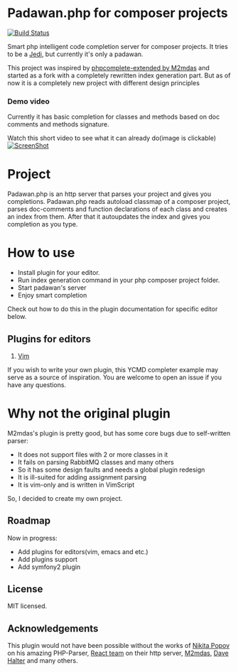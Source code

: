 Padawan.php for composer projects
=================================

[![Build Status](https://travis-ci.org/mkusher/padawan.php.svg?branch=master)](https://travis-ci.org/mkusher/padawan.php)

Smart php intelligent code completion server for composer projects.
It tries to be a [Jedi](https://github.com/davidhalter/jedi-vim),
but currently it's only a padawan.

This project was inspired by
[phpcomplete-extended by M2mdas](https://github.com/m2mdas/phpcomplete-extended)
and started as a fork with a completely rewritten index generation part.
But as of now it is a completely new project with different design principles

### Demo video

Currently it has basic completion for classes and methods based on doc comments
and methods signature.

Watch this short video to see what it can already do(image is clickable)
[![ScreenShot](http://i1.ytimg.com/vi/Y54P2N1T6-I/maxresdefault.jpg)](https://www.youtube.com/watch?v=Y54P2N1T6-I)

Project
=======

Padawan.php is an http server that parses your project and gives you
completions.
Padawan.php reads autoload classmap of a composer project, parses
doc-comments and function declarations of each class and creates an index
from them. After that it autoupdates the index and gives you completion
as you type.

How to use
==========

- Install plugin for your editor.
- Run index generation command in your php composer
project folder.
- Start padawan's server
- Enjoy smart completion

Check out how to do this in the plugin documentation for specific editor below.

Plugins for editors
-------------------

1. [Vim](https://github.com/mkusher/padawan.vim)

If you wish to write your own plugin, this YCMD completer example may serve
as a source of inspiration. You are welcome to open an issue if
you have any questions.

Why not the original plugin
===========================

M2mdas's plugin is pretty good, but has some core bugs due to
self-written parser:

* It does not support files with 2 or more classes in it
* It fails on parsing RabbitMQ classes and many others
* So it has some design faults and needs a global plugin redesign
* It is ill-suited for adding assignment parsing
* It is vim-only and is written in VimScript

So, I decided to create my own project.

Roadmap
-------

Now in progress:

* Add plugins for editors(vim, emacs and etc.)
* Add plugins support
* Add symfony2 plugin

License
-------
MIT licensed.

Acknowledgements
----------------

This plugin would not have been possible without the works of
[Nikita Popov](https://github.com/nikic) on his amazing PHP-Parser,
[React team](https://github.com/reactphp) on their http server,
[M2mdas](https://github.com/m2mdas),
[Dave Halter](https://github.com/davidhalter)
and many others.
